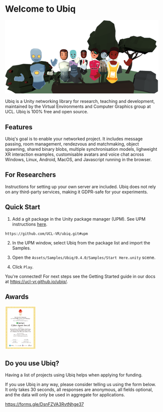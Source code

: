 # Welcome to Ubiq

![Picture of Avatars Waving](Documentation/docs/images/0f1c2fc3-2615-4f15-93c4-7533af6697eb.png)

Ubiq is a Unity networking library for research, teaching and development, maintained by the Virtual Environments and Computer Graphics group at UCL.
Ubiq is 100% free and open source.

## Features

Ubiq's goal is to enable your networked project. It includes message passing, room management, rendezvous and matchmaking, object spawning, shared binary blobs, multiple synchronisation models, lighweight XR interaction examples, customisable avatars and voice chat across Windows, Linux, Android, MacOS, and Javascript running in the browser.

## For Researchers

Instructions for setting up your own server are included. Ubiq does not rely on any third-party services, making it GDPR-safe for your experiments.

## Quick Start

1. Add a git package in the Unity package manager (UPM). See UPM instructions [here](https://docs.unity3d.com/Manual/upm-ui-giturl.html).
```
https://github.com/UCL-VR/ubiq.git#upm
```
2. In the UPM window, select Ubiq from the package list and import the Samples.

3. Open the `Assets/Samples/Ubiq/0.4.0/Samples/Start Here.unity` scene.

4. Click `Play`.

You're connected! For next steps see the Getting Started guide in our docs at https://ucl-vr.github.io/ubiq/.

## Awards

<img src="Documentation/docs/images/8e9dfe00-e9d5-4980-8373-e264c7f4c1e1.png" width=20%/>

## Do you use Ubiq?

Having a list of projects using Ubiq helps when applying for funding. 

If you use Ubiq in any way, please consider telling us using the form below. It only takes 30 seconds, all responses are anonymous, all fields optional, and the data will only be used in aggregate for applications.

https://forms.gle/DsnFZVA3RvtNhge37
